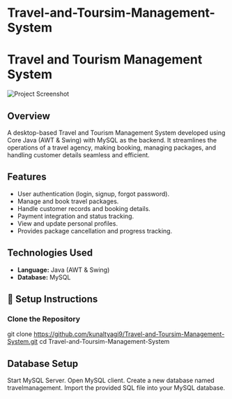 # Travel-and-Toursim-Management-System

# Travel and Tourism Management System

![Project Screenshot](path/to/your-screenshot.png)

## Overview
A desktop-based Travel and Tourism Management System developed using Core Java (AWT & Swing) with MySQL as the backend. It streamlines the operations of a travel agency, making booking, managing packages, and handling customer details seamless and efficient.

## Features
- User authentication (login, signup, forgot password).
- Manage and book travel packages.
- Handle customer records and booking details.
- Payment integration and status tracking.
- View and update personal profiles.
- Provides package cancellation and progress tracking.

## Technologies Used
- **Language:** Java (AWT & Swing)  
- **Database:** MySQL

## 🔧 Setup Instructions
### Clone the Repository
git clone https://github.com/kunaltyagi9/Travel-and-Toursim-Management-System.git
cd Travel-and-Toursim-Management-System

## Database Setup

Start MySQL Server.
Open MySQL client.
Create a new database named travelmanagement.
Import the provided SQL file into your MySQL database.


